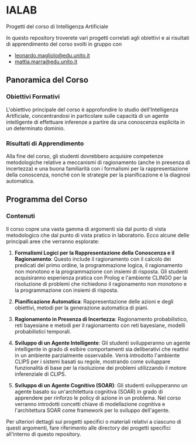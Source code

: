 # IALAB
Progetti del corso di Intelligenza Artificiale

In questo repository troverete vari progetti correlati agli obiettivi e ai risultati di apprendimento del corso svolti in gruppo con
- leonardo.magliolo@edu.unito.it
- mattia.marra@edu.unito.it


## Panoramica del Corso

### Obiettivi Formativi

L'obiettivo principale del corso è approfondire lo studio dell'Intelligenza Artificiale, concentrandosi in particolare sulle capacità di un agente intelligente di effettuare inferenze a partire da una conoscenza esplicita in un determinato dominio.

### Risultati di Apprendimento

Alla fine del corso, gli studenti dovrebbero acquisire competenze metodologiche relative a meccanismi di ragionamento (anche in presenza di incertezza) e una buona familiarità con i formalismi per la rappresentazione della conoscenza, nonché con le strategie per la pianificazione e la diagnosi automatica.

## Programma del Corso

### Contenuti

Il corso copre una vasta gamma di argomenti sia dal punto di vista metodologico che dal punto di vista pratico in laboratorio. Ecco alcune delle principali aree che verranno esplorate:

1. **Formalismi Logici per la Rappresentazione della Conoscenza e il Ragionamento**: Questo include il ragionamento con il calcolo dei predicati del primo ordine, la programmazione logica, il ragionamento non monotono e la programmazione con insiemi di risposta. Gli studenti acquisiranno esperienza pratica con Prolog e l'ambiente CLINGO per la risoluzione di problemi che richiedono il ragionamento non monotono e la programmazione con insiemi di risposta.

2. **Pianificazione Automatica**: Rappresentazione delle azioni e degli obiettivi, metodi per la generazione automatica di piani.

3. **Ragionamento in Presenza di Incertezza**: Ragionamento probabilistico, reti bayesiane e metodi per il ragionamento con reti bayesiane, modelli probabilistici temporali.

4. **Sviluppo di un Agente Intelligente**: Gli studenti svilupperanno un agente intelligente in grado di esibire comportamenti sia deliberativi che reattivi in un ambiente parzialmente osservabile. Verrà introdotto l'ambiente CLIPS per i sistemi basati su regole, mostrando come sviluppare funzionalità di base per la risoluzione dei problemi utilizzando il motore inferenziale di CLIPS.

5. **Sviluppo di un Agente Cognitivo (SOAR)**: Gli studenti svilupperanno un agente basato su un'architettura cognitiva (SOAR) in grado di apprendere per rinforzo le policy di azione in un problema. Nel corso verranno introdotti concetti chiave di modellazione cognitiva e l'architettura SOAR come framework per lo sviluppo dell'agente.

Per ulteriori dettagli sui progetti specifici o materiali relativi a ciascuno di questi argomenti, fare riferimento alle directory dei progetti specifici all'interno di questo repository.
